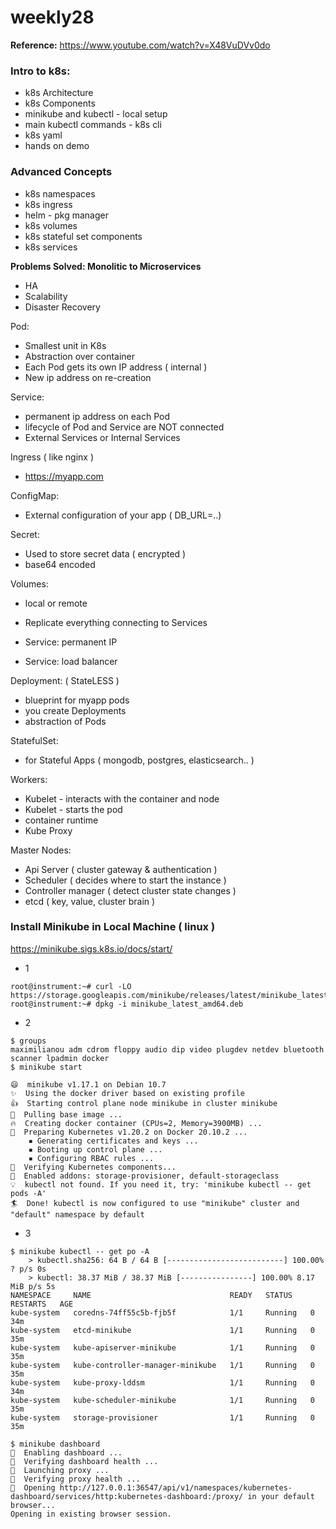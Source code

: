 # weekly28


**Reference:**
https://www.youtube.com/watch?v=X48VuDVv0do

### Intro to k8s: 
- k8s Architecture
- k8s Components
- minikube and kubectl - local setup
- main kubectl commands - k8s cli
- k8s yaml
- hands on demo

### Advanced Concepts
- k8s namespaces
- k8s ingress
- helm - pkg manager
- k8s volumes
- k8s stateful set components
- k8s services

**Problems Solved: Monolitic to Microservices**

- HA
- Scalability
- Disaster Recovery

Pod: 
- Smallest unit in K8s
- Abstraction over container
- Each Pod gets its own IP address ( internal )
- New ip address on re-creation

Service:
- permanent ip address on each Pod
- lifecycle of Pod and Service are NOT connected
- External Services or Internal Services

Ingress ( like nginx )
- https://myapp.com

ConfigMap:
- External configuration of your app ( DB_URL=..)

Secret:
- Used to store secret data ( encrypted )
- base64 encoded

Volumes:
- local or remote

- Replicate everything connecting to Services
- Service: permanent IP
- Service: load balancer

Deployment: ( StateLESS )
- blueprint for myapp pods
- you create Deployments
- abstraction of Pods

StatefulSet:
- for Stateful Apps ( mongodb, postgres, elasticsearch.. )

Workers:
- Kubelet - interacts with the container and node
- Kubelet - starts the pod
- container runtime
- Kube Proxy

Master Nodes:
- Api Server ( cluster gateway & authentication )
- Scheduler ( decides where to start the instance )
- Controller manager ( detect cluster state changes )
- etcd ( key, value, cluster brain )

### Install Minikube in Local Machine ( linux )
https://minikube.sigs.k8s.io/docs/start/

- 1 
```
root@instrument:~# curl -LO https://storage.googleapis.com/minikube/releases/latest/minikube_latest_amd64.deb
root@instrument:~# dpkg -i minikube_latest_amd64.deb
```
- 2
```
$ groups
maximilianou adm cdrom floppy audio dip video plugdev netdev bluetooth scanner lpadmin docker
$ minikube start

😄  minikube v1.17.1 on Debian 10.7
✨  Using the docker driver based on existing profile
👍  Starting control plane node minikube in cluster minikube
🚜  Pulling base image ...
🔥  Creating docker container (CPUs=2, Memory=3900MB) ...
🐳  Preparing Kubernetes v1.20.2 on Docker 20.10.2 ...
    ▪ Generating certificates and keys ...
    ▪ Booting up control plane ...
    ▪ Configuring RBAC rules ...
🔎  Verifying Kubernetes components...
🌟  Enabled addons: storage-provisioner, default-storageclass
💡  kubectl not found. If you need it, try: 'minikube kubectl -- get pods -A'
🏄  Done! kubectl is now configured to use "minikube" cluster and "default" namespace by default
```
- 3
```
$ minikube kubectl -- get po -A
    > kubectl.sha256: 64 B / 64 B [--------------------------] 100.00% ? p/s 0s
    > kubectl: 38.37 MiB / 38.37 MiB [----------------] 100.00% 8.17 MiB p/s 5s
NAMESPACE     NAME                               READY   STATUS    RESTARTS   AGE
kube-system   coredns-74ff55c5b-fjb5f            1/1     Running   0          34m
kube-system   etcd-minikube                      1/1     Running   0          35m
kube-system   kube-apiserver-minikube            1/1     Running   0          35m
kube-system   kube-controller-manager-minikube   1/1     Running   0          35m
kube-system   kube-proxy-lddsm                   1/1     Running   0          34m
kube-system   kube-scheduler-minikube            1/1     Running   0          35m
kube-system   storage-provisioner                1/1     Running   0          35m
```

```
$ minikube dashboard
🔌  Enabling dashboard ...
🤔  Verifying dashboard health ...
🚀  Launching proxy ...
🤔  Verifying proxy health ...
🎉  Opening http://127.0.0.1:36547/api/v1/namespaces/kubernetes-dashboard/services/http:kubernetes-dashboard:/proxy/ in your default browser...
Opening in existing browser session.
```



